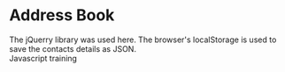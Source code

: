 # Address Book

The jQuerry library was used here.
The browser's localStorage is used to save the contacts details as JSON.  
Javascript training
